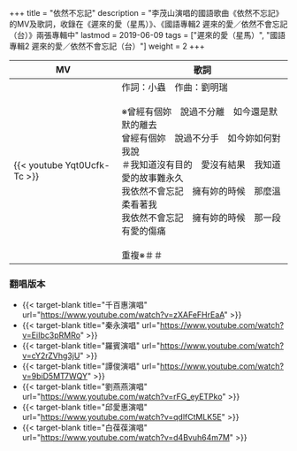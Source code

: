 +++
title = "依然不忘記"
description = "李茂山演唱的國語歌曲《依然不忘記》的MV及歌詞，收錄在《遲來的愛（星馬）》、《國語專輯2 遲來的愛／依然不會忘記（台）》兩張專輯中"
lastmod = 2019-06-09
tags = ["遲來的愛（星馬）", "國語專輯2 遲來的愛／依然不會忘記（台）"]
weight = 2
+++

MV  | 歌詞  
--------------|-------
{{< youtube Yqt0Ucfk-Tc >}}|作詞：小蟲　作曲：劉明瑞<br/><br/>※曾經有個妳　說過不分離　如今還是默默的離去<br/>曾經有個妳　說過不分手　如今妳如何對我說<br/>＃我知道沒有目的　愛沒有結果　我知道愛的故事難永久<br/>我依然不會忘記　擁有妳的時候　那麼溫柔看著我<br/>我依然不會忘記　擁有妳的時候　那一段有愛的傷痛<br/><br/>重複※＃＃

### 翻唱版本

* {{< target-blank title="千百惠演唱" url="https://www.youtube.com/watch?v=zXAFeFHrEaA" >}}
* {{< target-blank title="秦永演唱" url="https://www.youtube.com/watch?v=EiIbc3pRMRo" >}}
* {{< target-blank title="羅賓演唱" url="https://www.youtube.com/watch?v=cY2rZVhg3jU" >}}
* {{< target-blank title="譚俊演唱" url="https://www.youtube.com/watch?v=9biD5MT7WQY" >}}
* {{< target-blank title="劉燕燕演唱" url="https://www.youtube.com/watch?v=rFG_eyETPko" >}}
* {{< target-blank title="邱愛惠演唱" url="https://www.youtube.com/watch?v=qdlfCtMLK5E" >}}
* {{< target-blank title="白葆葆演唱" url="https://www.youtube.com/watch?v=d4Bvuh64m7M" >}}